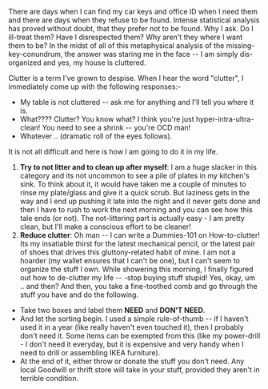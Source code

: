 There are days when I can find my car keys and office ID when I need them and there are days when they refuse to be found. Intense statistical analysis has proved without doubt, that they prefer not to be found. Why I ask. Do I ill-treat them? Have I disrespected them? Why aren't they where I want them to be? In the midst of all of this metaphysical analysis of the missing-key-conundrum, the answer was staring me in the face -- I am simply dis-organized and yes, my house is cluttered. 

Clutter is a term I've grown to despise. When I hear the word "clutter", I immediately come up with the following responses:-
* My table is not cluttered -- ask me for anything and I'll tell you where it is. 
* What???? Clutter? You know what? I think you're just hyper-intra-ultra-clean! You need to see a shrink -- you're OCD man! 
* Whatever .. (dramatic roll of the eyes follows).

It is not all difficult and here is how I am going to do it in my life.

1. **Try to not litter and to clean up after myself**: I am a huge slacker in this category and its not uncommon to see a pile of plates in my kitchen's sink. To think about it, it would have taken me a couple of minutes to rinse my plate/glass and give it a quick scrub. But laziness gets in the way and I end up pushing it late into the night and it never gets done and then I have to rush to work the next morning and you can see how this tale ends (or not). The not-littering part is actually easy - I am pretty clean, but I'll make a conscious effort to be cleaner!
2. **Reduce clutter**:  Oh man -- I can write a Dummies-101 on How-to-clutter! Its my insatiable thirst for the latest mechanical pencil, or the latest pair of shoes that drives this gluttony-related habit of mine. I am not a hoarder (my wallet ensures that I can't be one), but I can't seem to organize the stuff I own. While showering this morning, I finally figured out how to de-clutter my life -- -stop buying stuff stupid! Yes, okay, um .. and then? And then, you take a fine-toothed comb and go through the stuff you have and do the following.
  + Take two boxes and label them **NEED** and **DON'T NEED**.
  + And let the sorting begin. I used a simple rule-of-thumb -- if I haven't used it in a year (like really haven't even touched it), then I probably don't need it. Some items can be exempted from this (like my power-drill - I don't need it everyday, but it is expensive and very handy when I need to drill or assembling IKEA furniture). 
  + At the end of it, either throw or donate the stuff you don't need. Any local Goodwill or thrift store will take in your stuff, provided they aren't in terrible condition. 


